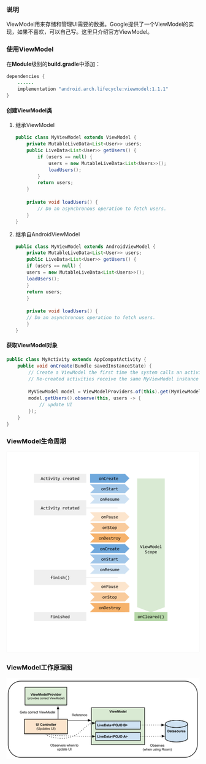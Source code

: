 ### 说明
ViewModel用来存储和管理UI需要的数据。Google提供了一个ViewModel的实现，如果不喜欢，可以自己写。这里只介绍官方ViewModel。

### 使用ViewModel
在**Module**级别的**build.gradle**中添加：

```java
dependencies {
    ......
    implementation "android.arch.lifecycle:viewmodel:1.1.1"
}
```

#### 创建ViewModel类

1. 继承ViewModel

    ```java
    public class MyViewModel extends ViewModel {
        private MutableLiveData<List<User>> users;
        public LiveData<List<User>> getUsers() {
            if (users == null) {
                users = new MutableLiveData<List<Users>>();
                loadUsers();
            }
            return users;
        }
    
        private void loadUsers() {
            // Do an asynchronous operation to fetch users.
        }
    }
    ```

2. 继承自AndroidViewModel

    ```java
    public class MyViewModel extends AndroidViewModel {
        private MutableLiveData<List<User>> users;
        public LiveData<List<User>> getUsers() {
        if (users == null) {
        users = new MutableLiveData<List<Users>>();
        loadUsers();
        }
        return users;
        }
        
        private void loadUsers() {
        // Do an asynchronous operation to fetch users.
        }
    }
    ```
    
#### 获取ViewModel对象

```java
public class MyActivity extends AppCompatActivity {
    public void onCreate(Bundle savedInstanceState) {
        // Create a ViewModel the first time the system calls an activity's onCreate() method.
        // Re-created activities receive the same MyViewModel instance created by the first activity.

        MyViewModel model = ViewModelProviders.of(this).get(MyViewModel.class);
        model.getUsers().observe(this, users -> {
            // update UI
        });
    }
}
```

### ViewModel生命周期
![](/assets/viewmodel生命周期.png)

### ViewModel工作原理图
![](/assets/viewmodel使用原理图.png)